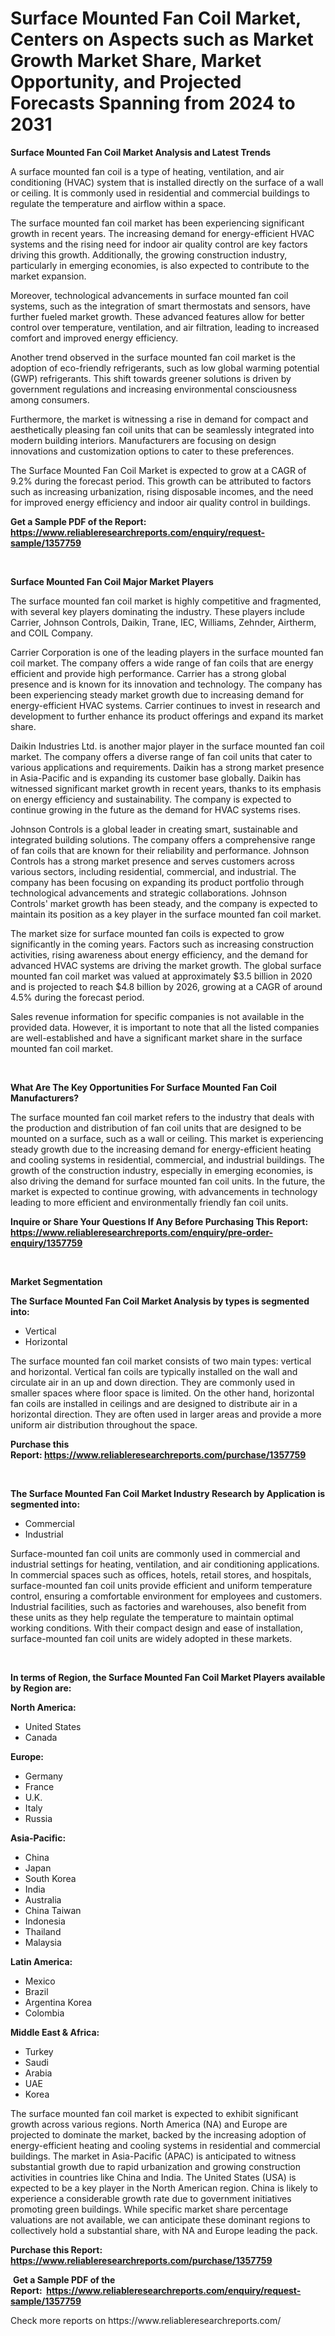 <p><h1>Surface Mounted Fan Coil Market, Centers on Aspects such as Market Growth Market Share, Market Opportunity, and Projected Forecasts Spanning from 2024 to 2031</h1></p><p><strong>Surface Mounted Fan Coil Market Analysis and Latest Trends</strong></p>
<p><p>A surface mounted fan coil is a type of heating, ventilation, and air conditioning (HVAC) system that is installed directly on the surface of a wall or ceiling. It is commonly used in residential and commercial buildings to regulate the temperature and airflow within a space.</p><p>The surface mounted fan coil market has been experiencing significant growth in recent years. The increasing demand for energy-efficient HVAC systems and the rising need for indoor air quality control are key factors driving this growth. Additionally, the growing construction industry, particularly in emerging economies, is also expected to contribute to the market expansion.</p><p>Moreover, technological advancements in surface mounted fan coil systems, such as the integration of smart thermostats and sensors, have further fueled market growth. These advanced features allow for better control over temperature, ventilation, and air filtration, leading to increased comfort and improved energy efficiency.</p><p>Another trend observed in the surface mounted fan coil market is the adoption of eco-friendly refrigerants, such as low global warming potential (GWP) refrigerants. This shift towards greener solutions is driven by government regulations and increasing environmental consciousness among consumers.</p><p>Furthermore, the market is witnessing a rise in demand for compact and aesthetically pleasing fan coil units that can be seamlessly integrated into modern building interiors. Manufacturers are focusing on design innovations and customization options to cater to these preferences.</p><p>The Surface Mounted Fan Coil Market is expected to grow at a CAGR of 9.2% during the forecast period. This growth can be attributed to factors such as increasing urbanization, rising disposable incomes, and the need for improved energy efficiency and indoor air quality control in buildings.</p></p>
<p><strong>Get a Sample PDF of the Report:&nbsp; <a href="https://www.reliableresearchreports.com/enquiry/request-sample/1357759">https://www.reliableresearchreports.com/enquiry/request-sample/1357759</a></strong></p>
<p>&nbsp;</p>
<p><strong>Surface Mounted Fan Coil Major Market Players</strong></p>
<p><p>The surface mounted fan coil market is highly competitive and fragmented, with several key players dominating the industry. These players include Carrier, Johnson Controls, Daikin, Trane, IEC, Williams, Zehnder, Airtherm, and COIL Company. </p><p>Carrier Corporation is one of the leading players in the surface mounted fan coil market. The company offers a wide range of fan coils that are energy efficient and provide high performance. Carrier has a strong global presence and is known for its innovation and technology. The company has been experiencing steady market growth due to increasing demand for energy-efficient HVAC systems. Carrier continues to invest in research and development to further enhance its product offerings and expand its market share.</p><p>Daikin Industries Ltd. is another major player in the surface mounted fan coil market. The company offers a diverse range of fan coil units that cater to various applications and requirements. Daikin has a strong market presence in Asia-Pacific and is expanding its customer base globally. Daikin has witnessed significant market growth in recent years, thanks to its emphasis on energy efficiency and sustainability. The company is expected to continue growing in the future as the demand for HVAC systems rises.</p><p>Johnson Controls is a global leader in creating smart, sustainable and integrated building solutions. The company offers a comprehensive range of fan coils that are known for their reliability and performance. Johnson Controls has a strong market presence and serves customers across various sectors, including residential, commercial, and industrial. The company has been focusing on expanding its product portfolio through technological advancements and strategic collaborations. Johnson Controls' market growth has been steady, and the company is expected to maintain its position as a key player in the surface mounted fan coil market.</p><p>The market size for surface mounted fan coils is expected to grow significantly in the coming years. Factors such as increasing construction activities, rising awareness about energy efficiency, and the demand for advanced HVAC systems are driving the market growth. The global surface mounted fan coil market was valued at approximately $3.5 billion in 2020 and is projected to reach $4.8 billion by 2026, growing at a CAGR of around 4.5% during the forecast period.</p><p>Sales revenue information for specific companies is not available in the provided data. However, it is important to note that all the listed companies are well-established and have a significant market share in the surface mounted fan coil market.</p></p>
<p>&nbsp;</p>
<p><strong>What Are The Key Opportunities For Surface Mounted Fan Coil Manufacturers?</strong></p>
<p><p>The surface mounted fan coil market refers to the industry that deals with the production and distribution of fan coil units that are designed to be mounted on a surface, such as a wall or ceiling. This market is experiencing steady growth due to the increasing demand for energy-efficient heating and cooling systems in residential, commercial, and industrial buildings. The growth of the construction industry, especially in emerging economies, is also driving the demand for surface mounted fan coil units. In the future, the market is expected to continue growing, with advancements in technology leading to more efficient and environmentally friendly fan coil units.</p></p>
<p><strong>Inquire or Share Your Questions If Any Before Purchasing This Report: <a href="https://www.reliableresearchreports.com/enquiry/pre-order-enquiry/1357759">https://www.reliableresearchreports.com/enquiry/pre-order-enquiry/1357759</a></strong></p>
<p>&nbsp;</p>
<p><strong>Market Segmentation</strong></p>
<p><strong>The Surface Mounted Fan Coil Market Analysis by types is segmented into:</strong></p>
<p><ul><li>Vertical</li><li>Horizontal</li></ul></p>
<p><p>The surface mounted fan coil market consists of two main types: vertical and horizontal. Vertical fan coils are typically installed on the wall and circulate air in an up and down direction. They are commonly used in smaller spaces where floor space is limited. On the other hand, horizontal fan coils are installed in ceilings and are designed to distribute air in a horizontal direction. They are often used in larger areas and provide a more uniform air distribution throughout the space.</p></p>
<p><strong>Purchase this Report:&nbsp;<a href="https://www.reliableresearchreports.com/purchase/1357759">https://www.reliableresearchreports.com/purchase/1357759</a></strong></p>
<p>&nbsp;</p>
<p><strong>The Surface Mounted Fan Coil Market Industry Research by Application is segmented into:</strong></p>
<p><ul><li>Commercial</li><li>Industrial</li></ul></p>
<p><p>Surface-mounted fan coil units are commonly used in commercial and industrial settings for heating, ventilation, and air conditioning applications. In commercial spaces such as offices, hotels, retail stores, and hospitals, surface-mounted fan coil units provide efficient and uniform temperature control, ensuring a comfortable environment for employees and customers. Industrial facilities, such as factories and warehouses, also benefit from these units as they help regulate the temperature to maintain optimal working conditions. With their compact design and ease of installation, surface-mounted fan coil units are widely adopted in these markets.</p></p>
<p>&nbsp;</p>
<p><strong>In terms of Region, the Surface Mounted Fan Coil Market Players available by Region are:</strong></p>
<p>
    <p> <strong> North America: </strong>
        <ul>
            <li>United States</li>
            <li>Canada</li>
        </ul>
        </p> 
    <p> <strong> Europe: </strong>
        <ul>
            <li>Germany</li>
            <li>France</li>
            <li>U.K.</li>
            <li>Italy</li>
            <li>Russia</li>
        </ul>
        </p> 
    <p> <strong> Asia-Pacific: </strong>
        <ul>
            <li>China</li>
            <li>Japan</li>
            <li>South Korea</li>
            <li>India</li>
            <li>Australia</li>
            <li>China Taiwan</li>
            <li>Indonesia</li>
            <li>Thailand</li>
            <li>Malaysia</li>
        </ul>
        </p> 
    <p> <strong> Latin America: </strong>
        <ul>
            <li>Mexico</li>
            <li>Brazil</li>
            <li>Argentina Korea</li>
            <li>Colombia</li>
        </ul>
        </p> 
    <p> <strong> Middle East & Africa: </strong>
        <ul>
            <li>Turkey</li>
            <li>Saudi</li>
            <li>Arabia</li>
            <li>UAE</li>
            <li>Korea</li>
        </ul>
    </p>
    </p>
<p><p>The surface mounted fan coil market is expected to exhibit significant growth across various regions. North America (NA) and Europe are projected to dominate the market, backed by the increasing adoption of energy-efficient heating and cooling systems in residential and commercial buildings. The market in Asia-Pacific (APAC) is anticipated to witness substantial growth due to rapid urbanization and growing construction activities in countries like China and India. The United States (USA) is expected to be a key player in the North American region. China is likely to experience a considerable growth rate due to government initiatives promoting green buildings. While specific market share percentage valuations are not available, we can anticipate these dominant regions to collectively hold a substantial share, with NA and Europe leading the pack.</p></p>
<p><strong>Purchase this Report: <a href="https://www.reliableresearchreports.com/purchase/1357759">https://www.reliableresearchreports.com/purchase/1357759</a></strong></p>
<p>&nbsp;<strong>Get a Sample PDF of the Report:&nbsp;&nbsp;<a href="https://www.reliableresearchreports.com/enquiry/request-sample/1357759">https://www.reliableresearchreports.com/enquiry/request-sample/1357759</a></strong></p>
<p><strong></strong></p>
<p>Check more reports on https://www.reliableresearchreports.com/</p>
